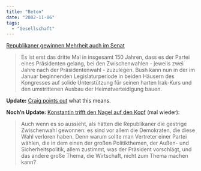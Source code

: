 ```yaml
---
title: "Beton"
date: "2002-11-06"
tags:
  - "Gesellschaft"
---
```


[Republikaner gewinnen Mehrheit auch im Senat](https://web.archive.org/web/20030706113359/http://www.faz.net/s/Rub9E7BDE69469E11D4AE7B0008C7F31E1E/Doc~EEF6085A3CE83468DABF7E2A8BDCE8AC7~ATpl~Ecommon~Scontent.html "FAZ.NET Aktuell Politik")

> Es ist erst das dritte Mal in insgesamt 150 Jahren, dass es der Partei eines Präsidenten gelang, bei den Zwischenwahlen - jeweils zwei Jahre nach der Präsidentenwahl - zuzulegen. Bush kann nun in der im Januar beginnenden Legislaturperiode in beiden Häusern des Kongresses auf solide Unterstützung für seinen harten Irak-Kurs und den umstrittenen Ausbau der Heimatverteidigung bauen.

**Update:** [Craig points out](https://web.archive.org/web/20030706113359/http://booknotes.weblogs.com/2002/11/06#aJingoisticPlutocraticOligarchyNowControlsTheUsGovernment "Craig's BookNotes [english]") what this means.

**Noch’n Update:** [Konstantin trifft den Nagel auf den Kopf](https://web.archive.org/web/20030706113359/http://www.worldwideklein.tv/nothing.php?id=P2516 "Nothing but the truth") (mal wieder):

> Auch wenn es so aussieht, als hätten die Republikaner die gestrige Zwischenwahl gewonnen: es sind vor allem die Demokraten, die diese Wahl verloren haben. Denn warum sollte man Vertreter einer Partei wählen, die in dem einen der großen Politikthemen, der Außen- und Sicherheitspolitik, allem zustimmt, was der Präsident vorschlägt, und das andere große Thema, die Wirtschaft, nicht zum Thema machen kann?
